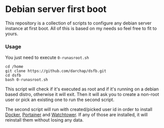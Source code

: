 # Debian server first boot

This repository is a collection of scripts to configure any debian server instance at first boot. All of this is based on my needs so feel free to fit to yours.

### Usage
You just need to execute `0-runasroot.sh`
```
cd /home
git clone https://github.com/darchap/dsfb.git
cd dsfb
bash 0-runasroot.sh
```
This script will check if it's executed as root and if it's running on a debian based distro, otherwise it will exit. Then it will ask you to create a non-root user or pick an existing one to run the second script.

The second script will run with created/picked user id in order to install [Docker](https://www.docker.com/), [Portainer](https://github.com/portainer/portainer) and [Watchtower](https://github.com/containrrr/watchtower). If any of those are installed, it will reinstall them without losing any data.
